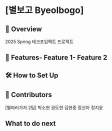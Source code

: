 # [별보고 Byeolbogo]
 ## 📌 Overview
 2025 Spring 테크포임팩트 프로젝트
 ## 🚀 Features- Feature 1- Feature 2
 ## 🛠 How to Set Up
 ## 👥 Contributors
 [별따러가자 2팀]
 박소현 권도현 김현중 장선아 정지윤 
 ## What to do next 
